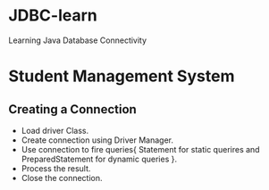 # JDBC-learn
Learning Java Database Connectivity 
# Student Management System
## Creating a Connection
* Load driver Class.
* Create connection using Driver Manager.
* Use connection to fire queries{ Statement for static querires and PreparedStatement for dynamic queries }.
* Process the result.
* Close the connection.
